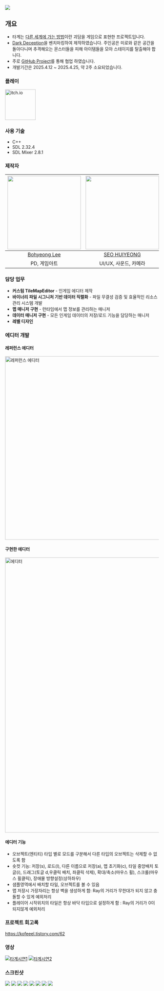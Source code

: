 <img src="https://github.com/leebo155/RunBetterRun/blob/main/screenshots/main.png">

## 개요
* 타계는 [다른 세계에 가는 방법](https://namu.wiki/w/%EB%8B%A4%EB%A5%B8%20%EC%84%B8%EA%B3%84%EC%97%90%20%EA%B0%80%EB%8A%94%20%EB%B0%A9%EB%B2%95#toc)이란 괴담을 게임으로 표현한 프로젝트입니다.
* [Dark Deception](https://store.steampowered.com/app/332950/Dark_Deception/)을 벤치마킹하여 제작하였습니다. 주인공은 미로와 같은 공간을 돌아다니며 추격해오는 몬스터들을 피해 아이템들을 모아 스테이지를 탈출해야 합니다.
* 주로 [GitHub Project](https://github.com/orgs/PotenUpRunBetterRun/projects/1/views/2)를 통해 협업 하였습니다.
* 개발기간은 2025.4.12 ~ 2025.4.25, 약 2주 소요되었습니다.
    

### 플레이
<a href="https://kofeeel.itch.io/transmundus">
  <img src="https://static-00.iconduck.com/assets.00/itch-io-icon-512x512-wwio9bi8.png" alt="itch.io" width="100"/>
</a>

### 사용 기술
* C++
* SDL 2.32.4
* SDL Mixer 2.8.1
      
### 제작자
|<img src="https://github.com/leebo155.png" width=240>|<img src="https://github.com/shng6815.png" width="240">|<img src="https://github.com/kofeeel.png" width=240>|<img src="https://github.com/Baekbanjang.png" width=240>|
|:--:|:--:|:--:|:--:|
|[Bohyeong Lee](https://github.com/leebo155)|[SEO HUIYEONG](https://github.com/shng6815)|[Hasimu](https://github.com/kofeeel)|[Baekbanjang](https://github.com/Baekbanjang)|
|PD, 게임아트|UI/UX, 사운드, 카메라|에디터, 데이터 관리|Scene, 추적 알고리즘|  

### 담당 업무
* **커스텀 TileMapEditor** - 인게임 에디터 제작
* **바이너리 파일 시그니처 기반 데이터 직렬화** - 파일 무결성 검증 및 효율적인 리소스 관리 시스템 개발
* **맵 매니저 구현** - 런타임에서 맵 정보를 관리하는 매니저
* **데이터 매니저 구현** - 모든 인게임 데이터의 저장/로드 기능을 담당하는 매니저
* **레벨 디자인**<br>
  
### 에디터 개발

#### 레퍼런스 에디터 
<a href="https://github.com/kofeeel/RunBetterRun/tree/main/RunBetterRun/Image/image&20(1)">
  <img src="RunBetterRun/Image/image%20(1).png" alt="레퍼런스 에디터" width="600">
</a>

#### 구현한 에디터
<a href="https://github.com/leebo155/RunBetterRun/blob/main/Image/editor.png">
  <img src="RunBetterRun/Image/image.png" alt="에디터" width="900">
</a>





#### 에디터 기능 
* 오브젝트(엔티티) 타입 별로 모드를 구분해서 다른 타입의 오브젝트는 삭제할 수 없도록 함
* 숏컷 기능: 저장(s), 로드(l), 다른 이름으로 저장(a), 맵 초기화(c), 타일 중앙배치 토글(i), 드래그(토글 d,우클릭 배치, 좌클릭 삭제), 확대/축소(마우스 휠), 스크롤(마우스 휠클릭), 장애물 방향설정(상하좌우)
* 샘플영역에서 배치할 타일, 오브젝트를 볼 수 있음
* 맵 저장시 가장자리는 항상 벽을 생성하게 함: Ray의 거리가 무한대가 되지 않고 충돌할 수 있게 예외처리
* 플레이어 시작위치의 타일은 항상 바닥 타입으로 설정하게 함 : Ray의 거리가 0이 되지않게 예외처리


### 프로젝트 회고록
https://kofeeel.tistory.com/62


### 영상
[![타계시연1](http://img.youtube.com/vi/owF7KMpwQAQ/0.jpg)](https://youtu.be/owF7KMpwQAQ?t=0s)
[![타계시연2](http://img.youtube.com/vi/YLMpeg3B13g/0.jpg)](https://youtu.be/YLMpeg3B13g?t=0s)<br>  


### 스크린샷
<img src="https://github.com/leebo155/RunBetterRun/blob/main/screenshots/1.jpg">
<img src="https://github.com/leebo155/RunBetterRun/blob/main/screenshots/2.jpg">
<img src="https://github.com/leebo155/RunBetterRun/blob/main/screenshots/3.jpg">
<img src="https://github.com/leebo155/RunBetterRun/blob/main/screenshots/4.jpg">
<img src="https://github.com/leebo155/RunBetterRun/blob/main/screenshots/5.jpg">
<img src="https://github.com/leebo155/RunBetterRun/blob/main/screenshots/6.jpg">
<img src="https://github.com/leebo155/RunBetterRun/blob/main/screenshots/7.jpg">
<img src="https://github.com/leebo155/RunBetterRun/blob/main/screenshots/8.jpg">



